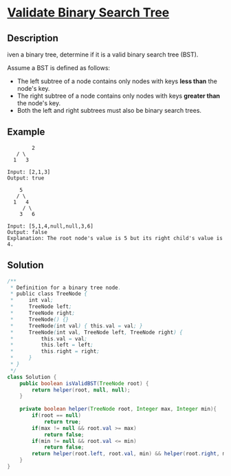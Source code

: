 # [Validate Binary Search Tree](https://leetcode.com/problems/validate-binary-search-tree/)

## Description

iven a binary tree, determine if it is a valid binary search tree (BST).

Assume a BST is defined as follows:

- The left subtree of a node contains only nodes with keys **less than** the node's key.
- The right subtree of a node contains only nodes with keys **greater than** the node's key.
- Both the left and right subtrees must also be binary search trees.

## Example

```
		2
   / \
  1   3

Input: [2,1,3]
Output: true
```

```
    5
   / \
  1   4
     / \
    3   6

Input: [5,1,4,null,null,3,6]
Output: false
Explanation: The root node's value is 5 but its right child's value is 4.
```

## Solution

```java
/**
 * Definition for a binary tree node.
 * public class TreeNode {
 *     int val;
 *     TreeNode left;
 *     TreeNode right;
 *     TreeNode() {}
 *     TreeNode(int val) { this.val = val; }
 *     TreeNode(int val, TreeNode left, TreeNode right) {
 *         this.val = val;
 *         this.left = left;
 *         this.right = right;
 *     }
 * }
 */
class Solution {
    public boolean isValidBST(TreeNode root) {
        return helper(root, null, null);
    }
    
    private boolean helper(TreeNode root, Integer max, Integer min){
        if(root == null)
            return true;
        if(max != null && root.val >= max)
            return false;
        if(min != null && root.val <= min)
            return false;
        return helper(root.left, root.val, min) && helper(root.right, max, root.val);
    }
}
```

